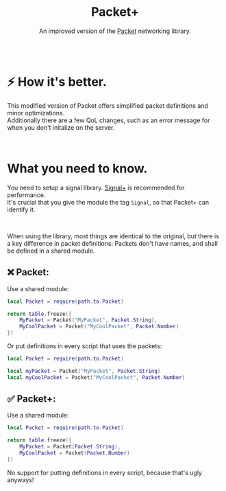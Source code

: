 <div align="center">
<h1>Packet+</h1>
An improved version of the <a target="_blank" href="https://devforum.roblox.com/t/3573907">Packet</a> networking library.
</div>
<br>
​<br>
<br>

# ⚡ How it's better.
This modified version of Packet offers simplified packet definitions and minor optimizations.<br>
Additionally there are a few QoL changes, such as an error message for when you don't initalize on the server.

<br>

# What you need to know.
You need to setup a signal library.
<a target="_blank" href="https://github.com/AlexanderLindholt/SignalPlus">Signal+</a> is recommended for performance.<br>
It's crucial that you give the module the tag `Signal`, so that Packet+ can identify it.

<br>

When using the library, most things are identical to the original, but there is a key difference in packet definitions:
Packets don't have names, and shall be defined in a shared module.

## ❌ Packet:
Use a shared module:
```lua
local Packet = require(path.to.Packet)

return table.freeze({
	MyPacket = Packet("MyPacket", Packet.String),
	MyCoolPacket = Packet("MyCoolPacket", Packet.Number)
})
```
Or put definitions in every script that uses the packets:
```lua
local Packet = require(path.to.Packet)

local myPacket = Packet("MyPacket", Packet.String)
local myCoolPacket = Packet("MyCoolPacket", Packet.Number)
```

## ✅ Packet+:
Use a shared module:
```lua
local Packet = require(path.to.Packet)

return table.freeze({
	MyPacket = Packet(Packet.String),
	MyCoolPacket = Packet(Packet.Number)
})
```
No support for putting definitions in every script, because that's ugly anyways!
